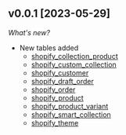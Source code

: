## v0.0.1 [2023-05-29]

_What's new?_

- New tables added
  - [shopify_collection_product](https://hub.steampipe.io/plugins/turbot/shopify/tables/shopify_collection_product)
  - [shopify_custom_collection](https://hub.steampipe.io/plugins/turbot/shopify/tables/shopify_custom_collection)
  - [shopify_customer](https://hub.steampipe.io/plugins/turbot/shopify/tables/shopify_customer)
  - [shopify_draft_order](https://hub.steampipe.io/plugins/turbot/shopify/tables/shopify_draft_order)
  - [shopify_order](https://hub.steampipe.io/plugins/turbot/shopify/tables/shopify_order)
  - [shopify_product](https://hub.steampipe.io/plugins/turbot/shopify/tables/shopify_product)
  - [shopify_product_variant](https://hub.steampipe.io/plugins/turbot/shopify/tables/shopify_product_variant)
  - [shopify_smart_collection](https://hub.steampipe.io/plugins/turbot/shopify/tables/shopify_smart_collection)
  - [shopify_theme](https://hub.steampipe.io/plugins/turbot/shopify/tables/shopify_theme)